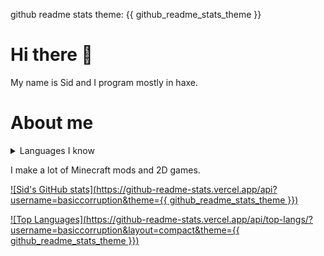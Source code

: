 github readme stats theme: {{ github_readme_stats_theme }}

# Hi there 👋

My name is Sid and I program mostly in haxe.

# About me

<details>
  <summary>Languages I know</summary>
CSS<br>
C++<br>
Haxe<br>
HTML<br>
Lua<br>
Java<br>
JavaScript
</details>

I make a lot of Minecraft mods and 2D games.

[![Sid's GitHub stats](https://github-readme-stats.vercel.app/api?username=basiccorruption&theme={{ github_readme_stats_theme }})](https://github.com/anuraghazra/github-readme-stats)

[![Top Languages](https://github-readme-stats.vercel.app/api/top-langs/?username=basiccorruption&layout=compact&theme={{ github_readme_stats_theme }})](https://github.com/anuraghazra/github-readme-stats)
